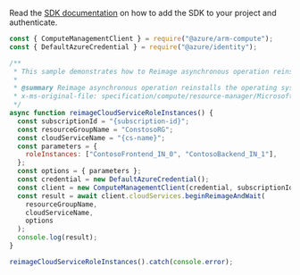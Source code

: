 Read the [SDK documentation](https://github.com/Azure/azure-sdk-for-js/blob/%40azure%2Farm-compute_19.0.0/sdk/compute/arm-compute/README.md) on how to add the SDK to your project and authenticate.

```javascript
const { ComputeManagementClient } = require("@azure/arm-compute");
const { DefaultAzureCredential } = require("@azure/identity");

/**
 * This sample demonstrates how to Reimage asynchronous operation reinstalls the operating system on instances of web roles or worker roles.
 *
 * @summary Reimage asynchronous operation reinstalls the operating system on instances of web roles or worker roles.
 * x-ms-original-file: specification/compute/resource-manager/Microsoft.Compute/stable/2021-03-01/examples/ReimageCloudServiceRoleInstances.json
 */
async function reimageCloudServiceRoleInstances() {
  const subscriptionId = "{subscription-id}";
  const resourceGroupName = "ConstosoRG";
  const cloudServiceName = "{cs-name}";
  const parameters = {
    roleInstances: ["ContosoFrontend_IN_0", "ContosoBackend_IN_1"],
  };
  const options = { parameters };
  const credential = new DefaultAzureCredential();
  const client = new ComputeManagementClient(credential, subscriptionId);
  const result = await client.cloudServices.beginReimageAndWait(
    resourceGroupName,
    cloudServiceName,
    options
  );
  console.log(result);
}

reimageCloudServiceRoleInstances().catch(console.error);
```
